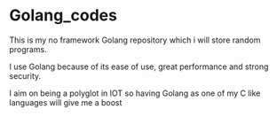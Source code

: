 # Golang_codes
This is my no framework Golang repository which i will store random programs.

I use Golang because of its ease of use, great performance and strong security.

I aim on being a polyglot in IOT so having Golang as one of my C like languages will give me a boost

